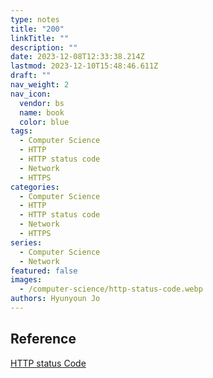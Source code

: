 ```yaml
---
type: notes
title: "200"
linkTitle: ""
description: ""
date: 2023-12-08T12:33:38.214Z
lastmod: 2023-12-10T15:48:46.611Z
draft: ""
nav_weight: 2
nav_icon:
  vendor: bs
  name: book
  color: blue
tags:
  - Computer Science
  - HTTP
  - HTTP status code
  - Network
  - HTTPS
categories:
  - Computer Science
  - HTTP
  - HTTP status code
  - Network
  - HTTPS
series:
  - Computer Science
  - Network
featured: false
images:
  - /computer-science/http-status-code.webp
authors: Hyunyoun Jo
---
```


## Reference

[HTTP status Code](https://developer.mozilla.org/ko/docs/Web/HTTP/Status)
